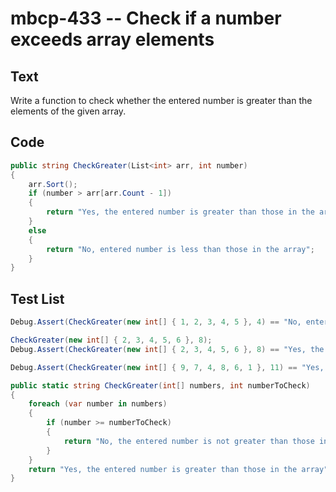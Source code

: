 # mbcp-433 -- Check if a number exceeds array elements

## Text

Write a function to check whether the entered number is greater than the elements of the given array.

## Code

```csharp
public string CheckGreater(List<int> arr, int number)
{
    arr.Sort();
    if (number > arr[arr.Count - 1])
    {
        return "Yes, the entered number is greater than those in the array";
    }
    else
    {
        return "No, entered number is less than those in the array";
    }
}
```

## Test List

```csharp
Debug.Assert(CheckGreater(new int[] { 1, 2, 3, 4, 5 }, 4) == "No, entered number is less than those in the array");
```

```csharp
CheckGreater(new int[] { 2, 3, 4, 5, 6 }, 8);  
Debug.Assert(CheckGreater(new int[] { 2, 3, 4, 5, 6 }, 8) == "Yes, the entered number is greater than those in the array");
```

```csharp
Debug.Assert(CheckGreater(new int[] { 9, 7, 4, 8, 6, 1 }, 11) == "Yes, the entered number is greater than those in the array");

public static string CheckGreater(int[] numbers, int numberToCheck)
{
    foreach (var number in numbers)
    {
        if (number >= numberToCheck)
        {
            return "No, the entered number is not greater than those in the array";
        }
    }
    return "Yes, the entered number is greater than those in the array";
}
```
